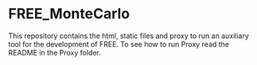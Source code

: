 # FREE_MonteCarlo

This repository contains the html, static files and proxy to run an auxiliary tool for the development of FREE. To see how to run Proxy read the README in the Proxy folder. 


